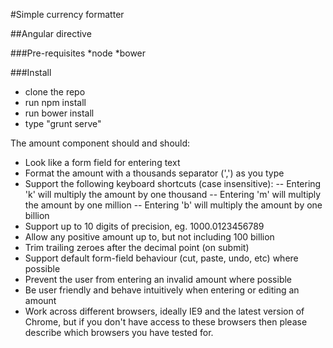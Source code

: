 #Simple currency formatter

##Angular directive

###Pre-requisites
*node
*bower

###Install
* clone the repo
* run npm install
* run bower install
* type "grunt serve"

The amount component should and should:
- Look like a form field for entering text
- Format the amount with a thousands separator (',') as you type
- Support the following keyboard shortcuts (case insensitive):
-- Entering 'k' will multiply the amount by one thousand
-- Entering 'm' will multiply the amount by one million
-- Entering 'b' will multiply the amount by one billion
- Support up to 10 digits of precision, eg. 1000.0123456789
- Allow any positive amount up to, but not including 100 billion
- Trim trailing zeroes after the decimal point (on submit)
- Support default form-field behaviour (cut, paste, undo, etc) where possible
- Prevent the user from entering an invalid amount where possible
- Be user friendly and behave intuitively when entering or editing an amount
- Work across different browsers, ideally IE9 and the latest version of Chrome, but if you don't have access to these browsers then please describe which browsers you have tested for.
